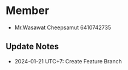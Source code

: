 # Member
- Mr.Wasawat Cheepsamut 6410742735

## Update Notes
- 2024-01-21 UTC+7: Create Feature Branch